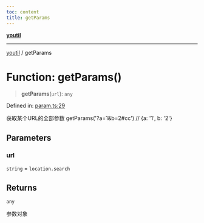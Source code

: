 ```yaml
---
toc: content
title: getParams
---
```

[**youtil**](../README.md)

***

[youtil](../globals.md) / getParams

# Function: getParams()

> **getParams**(`url`): `any`

Defined in: [param.ts:29](https://github.com/sxei/youtil/blob/af6f491cb17306b7a3da8a0d38d7e2a76b38fa40/src/param.ts#L29)

获取某个URL的全部参数
getParams('?a=1&b=2#cc') // {a: '1', b: '2'}

## Parameters

### url

`string` = `location.search`

## Returns

`any`

参数对象
